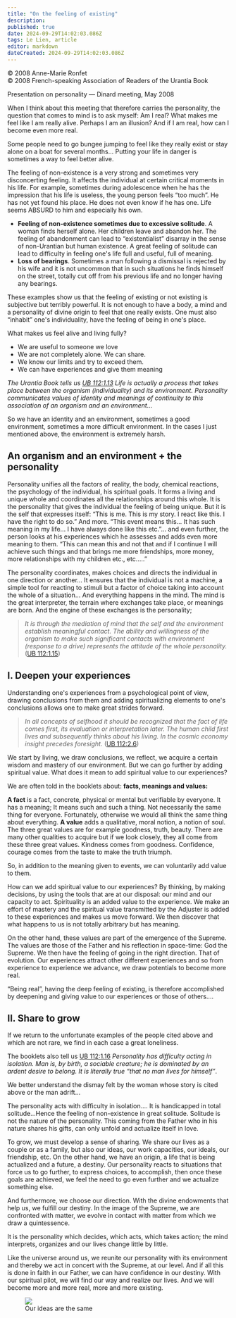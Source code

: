 ```yaml
---
title: "On the feeling of existing"
description: 
published: true
date: 2024-09-29T14:02:03.086Z
tags: Le Lien, article
editor: markdown
dateCreated: 2024-09-29T14:02:03.086Z
---
```


<p class="v-card v-sheet theme--light grey lighten-3 px-2">© 2008 Anne-Marie Ronfet<br>© 2008 French-speaking Association of Readers of the Urantia Book</p>


Presentation on personality — Dinard meeting, May 2008

When I think about this meeting that therefore carries the personality, the question that comes to mind is to ask myself: Am I real? What makes me feel like I am really alive. Perhaps I am an illusion? And if I am real, how can I become even more real.

Some people need to go bungee jumping to feel like they really exist or stay alone on a boat for several months... Putting your life in danger is sometimes a way to feel better alive.

The feeling of non-existence is a very strong and sometimes very disconcerting feeling. It affects the individual at certain critical moments in his life. For example, sometimes during adolescence when he has the impression that his life is useless, the young person feels “too much”. He has not yet found his place. He does not even know if he has one. Life seems ABSURD to him and especially his own.
- **Feeling of non-existence sometimes due to excessive solitude**. A woman finds herself alone. Her children leave and abandon her. The feeling of abandonment can lead to “existentialist” disarray in the sense of non-Urantian but human existence. A great feeling of solitude can lead to difficulty in feeling one's life full and useful, full of meaning.
- **Loss of bearings**. Sometimes a man following a dismissal is rejected by his wife and it is not uncommon that in such situations he finds himself on the street, totally cut off from his previous life and no longer having any bearings.

These examples show us that the feeling of existing or not existing is subjective but terribly powerful. It is not enough to have a body, a mind and a personality of divine origin to feel that one really exists. One must also “inhabit” one's individuality, have the feeling of being in one's place.

What makes us feel alive and living fully?
- We are useful to someone we love
- We are not completely alone. We can share.
- We know our limits and try to exceed them.
- We can have experiences and give them meaning

_The Urantia Book tells us [UB 112:1.13](/en/The_Urantia_Book/112#p1_13) Life is actually a process that takes place between the organism (individuality) and its environment. Personality communicates values of identity and meanings of continuity to this association of an organism and an environment..._

So we have an identity and an environment, sometimes a good environment, sometimes a more difficult environment. In the cases I just mentioned above, the environment is extremely harsh.

## An organism and an environment + the personality

Personality unifies all the factors of reality, the body, chemical reactions, the psychology of the individual, his spiritual goals. It forms a living and unique whole and coordinates all the relationships around this whole. It is the personality that gives the individual the feeling of being unique. But it is the self that expresses itself: “This is me. This is my story. I react like this. I have the right to do so.” And more. “This event means this... It has such meaning in my life... I have always done like this etc.”... and even further, the person looks at his experiences which he assesses and adds even more meaning to them. “This can mean this and not that and if I continue I will achieve such things and that brings me more friendships, more money, more relationships with my children etc., etc.....”

The personality coordinates, makes choices and directs the individual in one direction or another... It ensures that the individual is not a machine, a simple tool for reacting to stimuli but a factor of choice taking into account the whole of a situation... And everything happens in the mind. The mind is the great interpreter, the terrain where exchanges take place, or meanings are born. And the engine of these exchanges is the personality;

> _It is through the mediation of mind that the self and the environment establish meaningful contact. The ability and willingness of the organism to make such significant contacts with environment (response to a drive) represents the *attitude* of the whole personality._ ([UB 112:1.15](/en/The_Urantia_Book/112#p1_15))

## I. Deepen your experiences

Understanding one's experiences from a psychological point of view, drawing conclusions from them and adding spiritualizing elements to one's conclusions allows one to make great strides forward.

> _In all concepts of selfhood it should be recognized that the fact of life comes first, its evaluation or interpretation later. The human child first *lives* and subsequently *thinks* about his living. In the cosmic economy insight precedes foresight._ ([UB 112:2.6](/en/The_Urantia_Book/112#p2_6))

We start by living, we draw conclusions, we reflect, we acquire a certain wisdom and mastery of our environment. But we can go further by adding spiritual value. What does it mean to add spiritual value to our experiences?

We are often told in the booklets about: **facts, meanings and values:**

**A fact** is a fact, concrete, physical or mental but verifiable by everyone. It has a meaning; It means such and such a thing. Not necessarily the same thing for everyone. Fortunately, otherwise we would all think the same thing about everything. **A value** adds a qualitative, moral notion, a notion of soul. The three great values are for example goodness, truth, beauty. There are many other qualities to acquire but if we look closely, they all come from these three great values. Kindness comes from goodness. Confidence, courage comes from the taste to make the truth triumph.

So, in addition to the meaning given to events, we can voluntarily add value to them.

How can we add spiritual value to our experiences? By thinking, by making decisions, by using the tools that are at our disposal: our mind and our capacity to act. Spirituality is an added value to the experience. We make an effort of mastery and the spiritual value transmitted by the Adjuster is added to these experiences and makes us move forward. We then discover that what happens to us is not totally arbitrary but has meaning.

On the other hand, these values are part of the emergence of the Supreme. The values are those of the Father and his reflection in space-time: God the Supreme. We then have the feeling of going in the right direction. That of evolution. Our experiences attract other different experiences and so from experience to experience we advance, we draw potentials to become more real.

“Being real”, having the deep feeling of existing, is therefore accomplished by deepening and giving value to our experiences or those of others....

## II. Share to grow

If we return to the unfortunate examples of the people cited above and which are not rare, we find in each case a great loneliness.

The booklets also tell us [UB 112:1.16](/en/The_Urantia_Book/112#p1_16) _Personality has difficulty acting in isolation. Man is, by birth, a sociable creature; he is dominated by an ardent desire to belong. It is literally true “that no man lives for himself”_.

We better understand the dismay felt by the woman whose story is cited above or the man adrift...

The personality acts with difficulty in isolation.... It is handicapped in total solitude...Hence the feeling of non-existence in great solitude. Solitude is not the nature of the personality. This coming from the Father who in his nature shares his gifts, can only unfold and actualize itself in love.

To grow, we must develop a sense of sharing. We share our lives as a couple or as a family, but also our ideas, our work capacities, our ideals, our friendship, etc. On the other hand, we have an origin, a life that is being actualized and a future, a destiny. Our personality reacts to situations that force us to go further, to express choices, to accomplish, then once these goals are achieved, we feel the need to go even further and we actualize something else.

And furthermore, we choose our direction. With the divine endowments that help us, we fulfill our destiny. In the image of the Supreme, we are confronted with matter, we evolve in contact with matter from which we draw a quintessence.

It is the personality which decides, which acts, which takes action; the mind interprets, organizes and our lives change little by little.

Like the universe around us, we reunite our personality with its environment and thereby we act in concert with the Supreme, at our level. And if all this is done in faith in our Father, we can have confidence in our destiny. With our spiritual pilot, we will find our way and realize our lives. And we will become more and more real, more and more existing.

<figure id="Figure_7" class="image urantiapedia image-style-align-center">
<img src="/image/article/Le_Lien/images_01/046.jpg">
<figcaption>Our ideas are the same</figcaption>
</figure>


